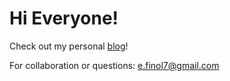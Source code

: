 # Hi Everyone!
Check out my personal [blog](https://elvisfinol.github.io/blog/)!

For collaboration or questions:
e.finol7@gmail.com

